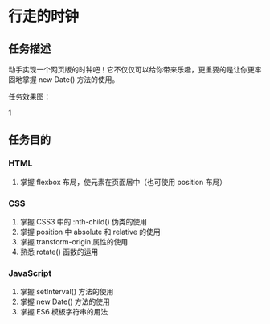 # 行走的时钟

## 任务描述

动手实现一个网页版的时钟吧！它不仅仅可以给你带来乐趣，更重要的是让你更牢固地掌握 new Date() 方法的使用。

任务效果图：

1

## 任务目的

### HTML

1. 掌握 flexbox 布局，使元素在页面居中（也可使用 position 布局）

### CSS

1. 掌握 CSS3 中的 :nth-child() 伪类的使用
2. 掌握 position 中 absolute 和 relative 的使用
3. 掌握 transform-origin 属性的使用
4. 熟悉 rotate() 函数的运用

### JavaScript

1. 掌握 setInterval() 方法的使用
2. 掌握 new Date() 方法的使用
3. 掌握 ES6 模板字符串的用法